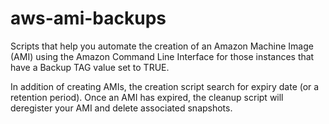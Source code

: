 # aws-ami-backups

Scripts that help you automate the creation of an Amazon Machine Image (AMI) using the Amazon Command Line Interface for those instances that have a Backup TAG value set to TRUE.


In addition of creating AMIs, the creation script search for expiry date (or a retention period).
Once an AMI has expired, the cleanup script will deregister your AMI and delete associated snapshots. 
